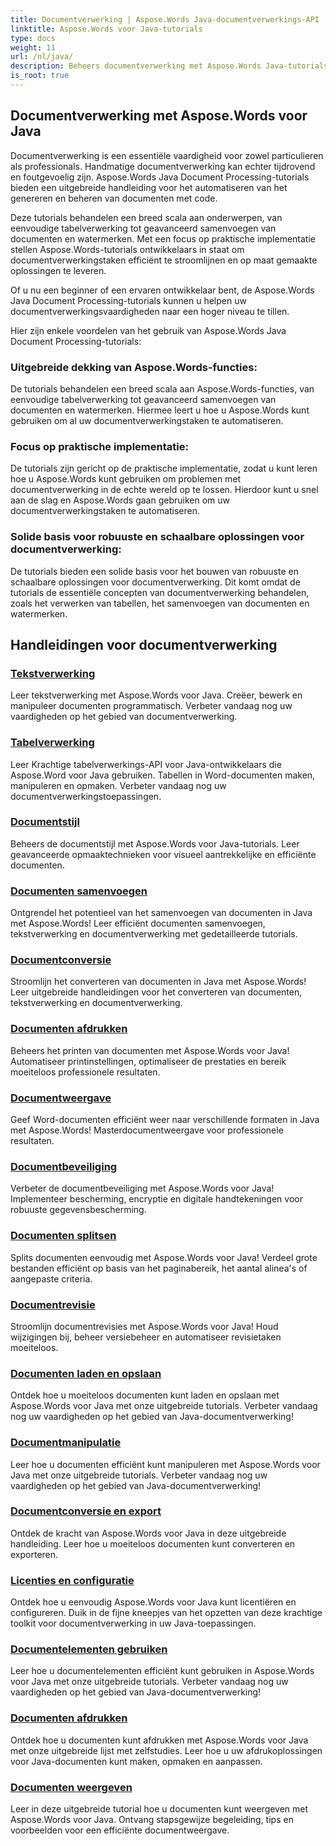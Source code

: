 ```yaml
---
title: Documentverwerking | Aspose.Words Java-documentverwerkings-API
linktitle: Aspose.Words voor Java-tutorials
type: docs
weight: 11
url: /nl/java/
description: Beheers documentverwerking met Aspose.Words Java-tutorials. Leer tekstverwerking, tabelverwerking, samenvoegen en meer. Automatiseer documenttaken efficiënt.
is_root: true
---
```

## Documentverwerking met Aspose.Words voor Java
Documentverwerking is een essentiële vaardigheid voor zowel particulieren als professionals. Handmatige documentverwerking kan echter tijdrovend en foutgevoelig zijn. Aspose.Words Java Document Processing-tutorials bieden een uitgebreide handleiding voor het automatiseren van het genereren en beheren van documenten met code.

Deze tutorials behandelen een breed scala aan onderwerpen, van eenvoudige tabelverwerking tot geavanceerd samenvoegen van documenten en watermerken. Met een focus op praktische implementatie stellen Aspose.Words-tutorials ontwikkelaars in staat om documentverwerkingstaken efficiënt te stroomlijnen en op maat gemaakte oplossingen te leveren.

Of u nu een beginner of een ervaren ontwikkelaar bent, de Aspose.Words Java Document Processing-tutorials kunnen u helpen uw documentverwerkingsvaardigheden naar een hoger niveau te tillen.

Hier zijn enkele voordelen van het gebruik van Aspose.Words Java Document Processing-tutorials:

### Uitgebreide dekking van Aspose.Words-functies: 
De tutorials behandelen een breed scala aan Aspose.Words-functies, van eenvoudige tabelverwerking tot geavanceerd samenvoegen van documenten en watermerken. Hiermee leert u hoe u Aspose.Words kunt gebruiken om al uw documentverwerkingstaken te automatiseren.
### Focus op praktische implementatie: 
De tutorials zijn gericht op de praktische implementatie, zodat u kunt leren hoe u Aspose.Words kunt gebruiken om problemen met documentverwerking in de echte wereld op te lossen. Hierdoor kunt u snel aan de slag en Aspose.Words gaan gebruiken om uw documentverwerkingstaken te automatiseren.
### Solide basis voor robuuste en schaalbare oplossingen voor documentverwerking:
De tutorials bieden een solide basis voor het bouwen van robuuste en schaalbare oplossingen voor documentverwerking. Dit komt omdat de tutorials de essentiële concepten van documentverwerking behandelen, zoals het verwerken van tabellen, het samenvoegen van documenten en watermerken.
## Handleidingen voor documentverwerking
### [Tekstverwerking](./word-processing/) 
Leer tekstverwerking met Aspose.Words voor Java. Creëer, bewerk en manipuleer documenten programmatisch. Verbeter vandaag nog uw vaardigheden op het gebied van documentverwerking.
### [Tabelverwerking](./table-processing/)
Leer Krachtige tabelverwerkings-API voor Java-ontwikkelaars die Aspose.Word voor Java gebruiken. Tabellen in Word-documenten maken, manipuleren en opmaken. Verbeter vandaag nog uw documentverwerkingstoepassingen.
### [Documentstijl](./document-styling/)
Beheers de documentstijl met Aspose.Words voor Java-tutorials. Leer geavanceerde opmaaktechnieken voor visueel aantrekkelijke en efficiënte documenten. 
### [Documenten samenvoegen](./document-merging/)
Ontgrendel het potentieel van het samenvoegen van documenten in Java met Aspose.Words! Leer efficiënt documenten samenvoegen, tekstverwerking en documentverwerking met gedetailleerde tutorials. 
### [Documentconversie](./document-converting/)
Stroomlijn het converteren van documenten in Java met Aspose.Words! Leer uitgebreide handleidingen voor het converteren van documenten, tekstverwerking en documentverwerking.
### [Documenten afdrukken](./document-printing/)
Beheers het printen van documenten met Aspose.Words voor Java! Automatiseer printinstellingen, optimaliseer de prestaties en bereik moeiteloos professionele resultaten.
### [Documentweergave](./document-rendering/)
Geef Word-documenten efficiënt weer naar verschillende formaten in Java met Aspose.Words! Masterdocumentweergave voor professionele resultaten.
### [Documentbeveiliging](./document-security/)
Verbeter de documentbeveiliging met Aspose.Words voor Java! Implementeer bescherming, encryptie en digitale handtekeningen voor robuuste gegevensbescherming. 
### [Documenten splitsen](./document-splitting/)
Splits documenten eenvoudig met Aspose.Words voor Java! Verdeel grote bestanden efficiënt op basis van het paginabereik, het aantal alinea's of aangepaste criteria.
### [Documentrevisie](./document-revision/)
Stroomlijn documentrevisies met Aspose.Words voor Java! Houd wijzigingen bij, beheer versiebeheer en automatiseer revisietaken moeiteloos. 
### [Documenten laden en opslaan](./document-loading-and-saving/)
Ontdek hoe u moeiteloos documenten kunt laden en opslaan met Aspose.Words voor Java met onze uitgebreide tutorials. Verbeter vandaag nog uw vaardigheden op het gebied van Java-documentverwerking!
### [Documentmanipulatie](./document-manipulation/)
Leer hoe u documenten efficiënt kunt manipuleren met Aspose.Words voor Java met onze uitgebreide tutorials. Verbeter vandaag nog uw vaardigheden op het gebied van Java-documentverwerking!
### [Documentconversie en export](./document-conversion-and-export/)
Ontdek de kracht van Aspose.Words voor Java in deze uitgebreide handleiding. Leer hoe u moeiteloos documenten kunt converteren en exporteren.
### [Licenties en configuratie](./licensing-and-configuration/)
Ontdek hoe u eenvoudig Aspose.Words voor Java kunt licentiëren en configureren. Duik in de fijne kneepjes van het opzetten van deze krachtige toolkit voor documentverwerking in uw Java-toepassingen.
### [Documentelementen gebruiken](./using-document-elements/)
Leer hoe u documentelementen efficiënt kunt gebruiken in Aspose.Words voor Java met onze uitgebreide tutorials. Verbeter vandaag nog uw vaardigheden op het gebied van Java-documentverwerking!
### [Documenten afdrukken](./printing-documents/)
Ontdek hoe u documenten kunt afdrukken met Aspose.Words voor Java met onze uitgebreide lijst met zelfstudies. Leer hoe u uw afdrukoplossingen voor Java-documenten kunt maken, opmaken en aanpassen.
### [Documenten weergeven](./rendering-documents/)
Leer in deze uitgebreide tutorial hoe u documenten kunt weergeven met Aspose.Words voor Java. Ontvang stapsgewijze begeleiding, tips en voorbeelden voor een efficiënte documentweergave.
